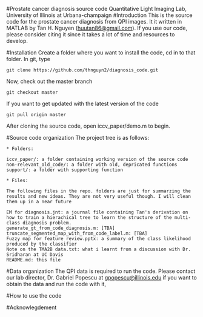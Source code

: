 #Prostate cancer diagnosis source code
Quantitative Light Imaging Lab, University of Illinois at Urbana-champaign
#Introduction
This is the source code for the prostate cancer diagnosis from QPI images. It it written in MATLAB by Tan H. Nguyen (huutan86@gmail.com). If you use our code, please consider citing it since it takes a lot of time and resources to develop.

#Installation
Create a folder where you want to install the code, cd in to that folder. In git, type

	git clone https://github.com/thnguyn2/diagnosis_code.git

Now, check out the master branch

	git checkout master

If you want to get updated with the latest version of the code

	git pull origin master

After cloning the source code, open iccv_paper/demo.m to begin.

#Source code organization
The project tree is as follows:

    * Folders:

	iccv_paper/: a folder containing working version of the source code
	non-relevant_old_code/: a folder with old, depricated functions
	support/: a folder with supporting function

    * Files:
	
	The following files in the repo. folders are just for summarzing the results and new ideas. They are not very useful though. I will clean them up in a near future
	
	EM for diagnosis.jnt: a journal file containing Tan's derivation on how to train a hierachical tree to learn the structure of the multi-class diagnosis problem.
	generate_gt_from_code_diagnosis.m: [TBA]
	truncate_segmented_map_with_from_code_label.m: [TBA]
	Fuzzy map for feature review.pptx: a summary of the class likelihood produced by the classifier
	Note on the TMA2B data.txt: what i learnt from a discussion with Dr. Sridharan at UC Davis
	README.md: this file	


#Data organization
The QPI data is required to run the code. Please contact our lab director, Dr. Gabriel Popescu at gpopescu@illinois.edu if you want to obtain the data and run the code with it,

#How to use the code

#Acknowlegdement
